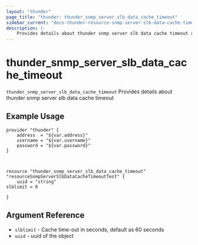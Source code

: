 ```yaml
---
layout: "thunder"
page_title: "thunder: thunder_snmp_server_slb_data_cache_timeout"
sidebar_current: "docs-thunder-resource-snmp-server-slb-data-cache-timeout"
description: |-
	Provides details about thunder snmp server slb data cache timeout resource for A10
---
```


# thunder\_snmp\_server\_slb\_data\_cache\_timeout

`thunder_snmp_server_slb_data_cache_timeout` Provides details about thunder snmp server slb data cache timeout
## Example Usage


```hcl
provider "thunder" {
    address  = "${var.address}"
    username = "${var.username}"  
    password = "${var.password}"
}



resource "thunder_snmp_server_slb_data_cache_timeout" "resourceSnmpServerSlbDataCacheTimeoutTest" {
	uuid = "string"
slblimit = 0
 
}

```

## Argument Reference

* `slblimit` - Cache time-out in seconds, default as 60 seconds
* `uuid` - uuid of the object

